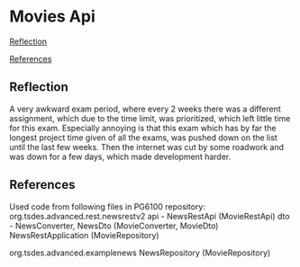 
# Movies Api


[ Reflection ](#Reflection)

[ References ](#References)

<a name="Reflection"></a>
## Reflection

A very awkward exam period, where every 2 weeks there was a different 
assignment, which due to the time limit, was prioritized, which 
left little time for this exam. Especially annoying is that this 
exam which has by far the longest project time given of all the exams, 
was pushed down on the list until the last few weeks. Then the internet 
was cut by some roadwork and was down for a few days, which made development 
harder. 

<a name="References"></a>
## References

Used code from following files in PG6100 repository:
org.tsdes.advanced.rest.newsrestv2
    api - NewsRestApi (MovieRestApi)
    dto - NewsConverter, NewsDto (MovieConverter, MovieDto)
    NewsRestApplication (MovieRepository)
    
org.tsdes.advanced.examplenews
    NewsRepository (MovieRepository)